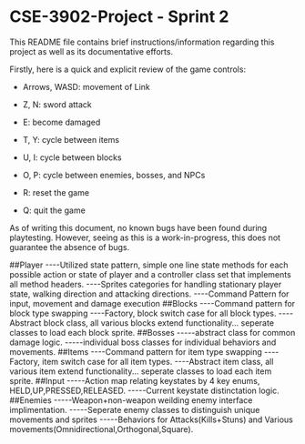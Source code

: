 # CSE-3902-Project - Sprint 2

This README file contains brief instructions/information regarding this project as well as its documentative efforts.

Firstly, here is a quick and explicit review of the game controls:

- Arrows, WASD: movement of Link
- Z, N: sword attack
- E: become damaged

- T, Y: cycle between items
- U, I: cycle between blocks
- O, P: cycle between enemies, bosses, and NPCs

- R: reset the game
- Q: quit the game

As of writing this document, no known bugs have been found during playtesting. However, seeing as this is a work-in-progress, this does not guarantee the absence of bugs.


##Player
----Utilized state pattern, simple one line state methods for each possible action or state of player and a controller class set that implements all method headers. 
----Sprites categories for handling stationary player state, walking direction and attacking directions. 
----Command Pattern for input, movement and damage execution
##Blocks
----Command pattern for block type swapping
----Factory, block switch case for all block types.
----Abstract block class, all various blocks extend functionality... seperate classes to load each block sprite.
##Bosses
-----abstract class for common damage logic.
-----individual boss classes for individual behaviors and movements.
##Items
----Command pattern for item type swapping
----Factory, item switch case for all item types.
----Abstract item class, all various item extend functionality... seperate classes to load each item sprite.
##Input
-----Action map relating keystates by 4 key enums, HELD,UP,PRESSED,RELEASED.
-----Current keystate distinctation logic.
##Enemies
-----Weapon+non-weapon weilding enemy interface implimentation.
-----Seperate enemy classes to distinguish unique movements and sprites
-----Behaviors for Attacks(Kills+Stuns) and Various movements(Omnidirectional,Orthogonal,Square).
